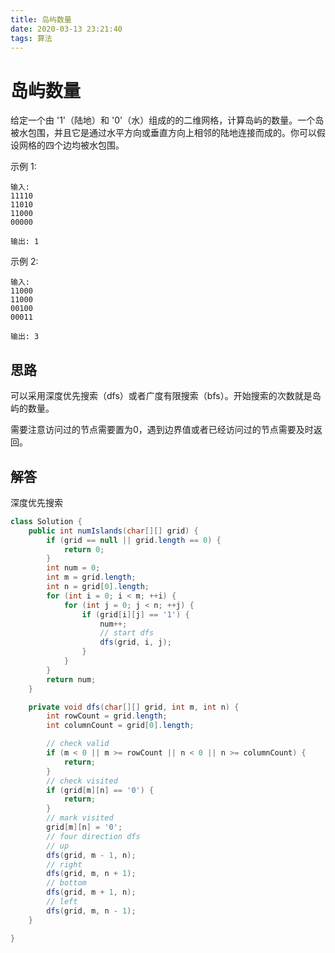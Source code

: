 ```yaml
---
title: 岛屿数量
date: 2020-03-13 23:21:40
tags: 算法
---
```


# 岛屿数量

给定一个由 '1'（陆地）和 '0'（水）组成的的二维网格，计算岛屿的数量。一个岛被水包围，并且它是通过水平方向或垂直方向上相邻的陆地连接而成的。你可以假设网格的四个边均被水包围。

示例 1:

```
输入:
11110
11010
11000
00000

输出: 1
```

示例 2:

```
输入:
11000
11000
00100
00011

输出: 3
```

## 思路

可以采用深度优先搜索（dfs）或者广度有限搜索（bfs）。开始搜索的次数就是岛屿的数量。

需要注意访问过的节点需要置为0，遇到边界值或者已经访问过的节点需要及时返回。

## 解答

深度优先搜索

```java
class Solution {
    public int numIslands(char[][] grid) {
        if (grid == null || grid.length == 0) {
            return 0;
        }
        int num = 0;
        int m = grid.length;
        int n = grid[0].length;
        for (int i = 0; i < m; ++i) {
            for (int j = 0; j < n; ++j) {
                if (grid[i][j] == '1') {
                    num++;
                    // start dfs
                    dfs(grid, i, j);
                }
            }
        }
        return num;
    }

    private void dfs(char[][] grid, int m, int n) {
        int rowCount = grid.length;
        int columnCount = grid[0].length;

        // check valid
        if (m < 0 || m >= rowCount || n < 0 || n >= columnCount) {
            return;
        }
        // check visited
        if (grid[m][n] == '0') {
            return;
        }
        // mark visited
        grid[m][n] = '0';
        // four direction dfs
        // up
        dfs(grid, m - 1, n);
        // right
        dfs(grid, m, n + 1);
        // bottom
        dfs(grid, m + 1, n);
        // left
        dfs(grid, m, n - 1);
    }

}
```